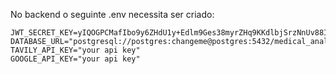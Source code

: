 No backend o seguinte .env necessita ser criado:

``` 
JWT_SECRET_KEY=yIQOGPCMafIbo9y6ZHdU1y+Edlm9Ges38myrZHq9KKdlbjSrzNnUv88IgZi+Vv2q
DATABASE_URL="postgresql://postgres:changeme@postgres:5432/medical_analysis"
TAVILY_API_KEY="your api key"
GOOGLE_API_KEY="your api key"
```
